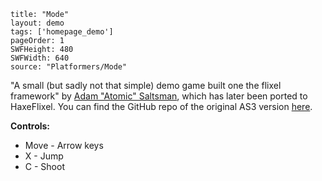 ```
title: "Mode"
layout: demo
tags: ['homepage_demo']
pageOrder: 1
SWFHeight: 480
SWFWidth: 640
source: "Platformers/Mode"
```

"A small (but sadly not that simple) demo game built one the flixel framework" by [Adam "Atomic" Saltsman](https://twitter.com/ADAMATOMIC), which has later been ported to HaxeFlixel. You can find the GitHub repo of the original AS3 version [here](https://github.com/AdamAtomic/Mode).

**Controls:**

* Move - Arrow keys
* X - Jump
* C - Shoot
